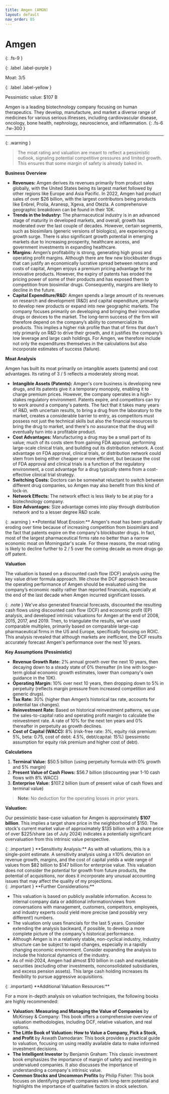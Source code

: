 ```yaml
---
title: Amgen (AMGN)
layout: default
nav_order: 85
---
```


# Amgen
{: .fs-9 }

{: .label .label-purple }

Moat: 3/5

{: .label .label-yellow }

Pessimistic value: $107 B

Amgen is a leading biotechnology company focusing on human therapeutics. They develop, manufacture, and market a diverse range of medicines for various serious illnesses, including cardiovascular disease, oncology, bone health, nephrology, neuroscience, and inflammation.
{: .fs-6 .fw-300 }

---

{: .warning } 
>The moat rating and valuation are meant to reflect a pessimistic outlook, signaling potential competitive pressures and limited growth. This ensures that some margin of safety is already baked in.


**Business Overview**

* **Revenues:** Amgen derives its revenues primarily from product sales globally, with the United States being its largest market followed by other regions like Europe and Asia Pacific. In 2022, Amgen had product sales of over $26 billion, with the largest contributors being products like Enbrel, Prolia, Aranesp, Xgeva, and Otezla. A comprehensive geographic breakdown can be found in their 10K.
* **Trends in the Industry:** The pharmaceutical industry is in an advanced stage of maturity in developed markets, and overall, growth has moderated over the last couple of decades. However, certain segments, such as biosimilars (generic versions of biologics), are experiencing a growth surge. There is also significant growth potential in emerging markets due to increasing prosperity, healthcare access, and government investments in expanding healthcare.
* **Margins:** Amgen’s profitability is strong, generating high gross and operating profit margins. Although there are few new blockbuster drugs that can justify an economically lucrative spread between returns and costs of capital, Amgen enjoys a premium pricing advantage for its innovative products. However, the expiry of patents has eroded the pricing power of some of their products and has exposed them to competition from biosimilar drugs. Consequently, margins are likely to decline in the future. 
* **Capital Expenditure/R&D:** Amgen spends a large amount of its revenues on research and development (R&D) and capital expenditure, primarily to develop new products or expand into new geographic markets. The company focuses primarily on developing and bringing their innovative drugs or devices to the market. The long-term success of the firm will therefore depend on the company’s ability to commercialize its products. This implies a higher risk profile than that of firms that don't rely primarily on R&D to drive their growth, and it justifies the company’s low leverage and large cash holdings. For Amgen, we therefore include not only the expenditures themselves in the calculations but also incorporate estimates of success (failure).

**Moat Analysis**

Amgen has built its moat primarily on intangible assets (patents) and cost advantages. Its rating of 3 / 5 reflects a moderately strong moat.

* **Intangible Assets (Patents):** Amgen's core business is developing new drugs, and its patents give it a temporary monopoly, enabling it to charge premium prices. However, the company operates in a high-stakes regulatory environment. Patents expire, and competitors can try to work around a company's patents. The fact that it takes many years of R&D, with uncertain results, to bring a drug from the laboratory to the market, creates a considerable barrier to entry, as competitors must possess not just the technical skills but also the financial resources to bring the drug to market, and there's no assurance that the drug will eventually turn into a profitable product.
* **Cost Advantages:** Manufacturing a drug may be a small part of its value; much of its costs stem from gaining FDA approval, performing large-scale clinical trials, and building out its distribution network. A cost advantage on FDA approval, clinical trials, or distribution network could stem from being either cheaper or more efficient, but because the cost of FDA approval and clinical trials is a function of the regulatory environment, a cost advantage for a drug typically stems from a cost-effective clinical trial strategy.
* **Switching Costs:** Doctors can be somewhat reluctant to switch between different drug companies, so Amgen may also benefit from this kind of lock-in.
* **Network Effects:** The network effect is less likely to be at play for a biotechnology company.
* **Size Advantages:** Size advantage comes into play through distribution network and to a lesser degree R&D scale. 

<aside>
{: .warning }
**Potential Moat Erosion:** Amgen's moat has been gradually eroding over time because of increasing competition from biosimilars and the fact that patents expire on the company's blockbuster drugs. In fact, most of the largest pharmaceutical firms rate no better than a narrow economic moat on Morningstar's scale. For these reasons, the moat rating is likely to decline further to 2 / 5 over the coming decade as more drugs go off patent.
</aside>


**Valuation**

The valuation is based on a discounted cash flow (DCF) analysis using the key value driver formula approach. We chose the DCF approach because the operating performance of Amgen should be evaluated using the company’s economic reality rather than reported financials, especially at the end of the last decade when Amgen incurred significant losses.

<aside>
{: .note }
We've also generated financial forecasts, discounted the resulting cash flows using discounted cash flow (DCF) and economic profit (EP) analysis, and developed intrinsic valuations for Amgen at the end of 2008, 2015, 2017, and 2019. Then, to triangulate the results, we've used comparable multiples, primarily based on comparable large-cap pharmaceutical firms in the US and Europe, specifically focusing on ROIC. This analysis revealed that although markets are inefficient, the DCF results accurately forecast Amgen's performance over the next 10 years.
</aside>

**Key Assumptions (Pessimistic)**

* **Revenue Growth Rate:** 2% annual growth over the next 10 years, then decaying down to a steady state of 0% thereafter (in line with longer-term global economic growth estimates, lower than company's own guidance in the 10K).
* **Operating Margin:**  10% over next 10 years, then dropping down to 5% in perpetuity (reflects margin pressure from increased competition and generic drugs).
* **Tax Rate:**  30% (higher than Amgen’s historical tax rate, accounts for potential tax changes).
* **Reinvestment Rate:** Based on historical reinvestment patterns, we use the sales-to-capital ratio and operating profit margin to calculate the reinvestment rate.  A rate of 10% for the next ten years and 0% thereafter in perpetuity as growth declines. 
* **Cost of Capital (WACC):** 8%  (risk-free rate: 3%, equity risk premium: 5%, beta: 0.75, cost of debt: 4.5%, debt/capital: 15%) (pessimistic assumption for equity risk premium and higher cost of debt).

**Calculations**

1. **Terminal Value:**  $50.5 billion (using perpetuity formula with 0% growth and 5% margin)
2. **Present Value of Cash Flows:** $56.7 billion  (discounting year 1-10 cash flows with 8% WACC)
3. **Enterprise Value:** $107.2 billion (sum of present value of cash flows and terminal value)

> **Note:** No deduction for the operating losses in prior years.

**Valuation:**

Our pessimistic base-case valuation for Amgen is approximately **$107 billion**.  This implies a target share price in the neighborhood of $150. The stock's current market value of approximately \$135 billion with a share price of over $225/share (as of July 2024) indicates a potentially significant overvaluation from this intrinsic value perspective. 


<aside>
{: .important }
**Sensitivity Analysis:** As with all valuations, this is a single-point estimate. A sensitivity analysis using a ±10% deviation on revenue growth, margins, and the cost of capital yields a wide range of values from $82 billion to $147 billion for enterprise value. This valuation does not consider the potential for growth from future products, the potential of acquisitions, nor does it incorporate any unusual accounting issues that may affect the quality of my projections.
</aside>



<aside>
{: .important }
**Further Considerations:**


* This valuation is based on publicly available information. Access to internal company data or additional information/views from conversations with management, customers, competitors, employees, and industry experts could yield more precise (and possibly very different!) numbers.
* The valuation only uses financials for the last 5 years. Consider extending the analysis backward, if possible, to develop a more complete picture of the company's historical performance. 
* Although Amgen is in a relatively stable, non-cyclical industry, industry structure can be subject to rapid changes, especially in a rapidly changing economic environment. Consider expanding the analysis to include the historical dynamics of the industry.
* As of mid-2024, Amgen had almost $10 billion in cash and marketable securities (excluding other investments, nonconsolidated subsidiaries, and excess pension assets). This large cash holding increases its flexibility to pursue aggressive acquisitions.
</aside>


<aside>
{: .important}
**Additional Valuation Resources:**

For a more in-depth analysis on valuation techniques, the following books are highly recommended:

* **Valuation: Measuring and Managing the Value of Companies** by McKinsey & Company: This book offers a comprehensive overview of valuation methodologies, including DCF, relative valuation, and real options.
* **The Little Book of Valuation: How to Value a Company, Pick a Stock, and Profit** by Aswath Damodaran: This book provides a practical guide to valuation, focusing on using readily available data to make informed investment decisions.
* **The Intelligent Investor** by Benjamin Graham: This classic investment book emphasizes the importance of margin of safety and investing in undervalued companies. It also discusses the importance of understanding a company's intrinsic value.
* **Common Stocks and Uncommon Profits** by Philip Fisher: This book focuses on identifying growth companies with long-term potential and highlights the importance of qualitative factors in stock selection.
</aside>